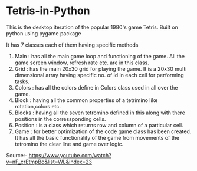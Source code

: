 # Tetris-in-Python
This is the desktop iteration of the popular 1980's game Tetris. 
Built on python using pygame package

It has 7 classes each of them having specific methods 

1. Main : has all the main game loop and functioning of the game. All the game screen window, refresh rate etc. are in this class. 
2. Grid : has the main 20x30 grid for playing the game. It is a 20x30 multi dimensional array having specific no. of id in each cell for performing tasks.
3. Colors : has all the colors define in Colors class used in all over the game.
4. Block : having all the common properties of a tetrimino like rotation,colors etc.
5. Blocks : having all the seven tetromino defined in this along with there positions in the corressponding cells.
6. Position : is a class which returns row and column of a particular cell.
7. Game : for better optimization of the code game class has been created. It has all the basic functionality of the game from movements of the tetromino the clear line and game over logic.

Source:- https://www.youtube.com/watch?v=nF_crEtmpBo&list=WL&index=23
